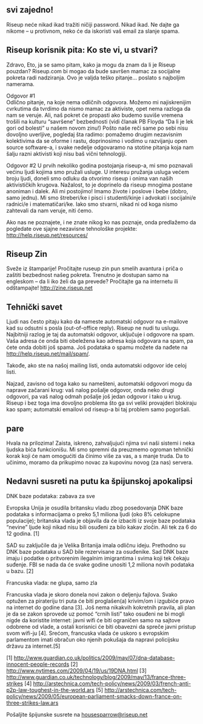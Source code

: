 ## svi zajedno!

Riseup neće nikad ikad tražiti ničiji password. Nikad ikad. Ne dajte ga
nikome – u protivnom, neko će da iskoristi vaš email za slanje spama.


## Riseup korisnik pita: Ko ste vi, u stvari?

Zdravo,
Eto, ja se samo pitam, kako ja mogu da znam da li je Riseup pouzdan?
Riseup.com bi mogao da bude savršen mamac za socijalne pokreta radi
nadziranja. Ovo je valjda teško pitanje… poslato s najboljim namerama.

Odgovor #1      
Odlično pitanje, na koje nema odličnih odgovora. Možemo mi najiskrenijim
cvrkutima da tvrdimo da nismo mamac za aktiviste, opet nema razloga da
nam se veruje. Ali, naš pokret će propasti ako budemo suviše vremena
trošili na kulturu “savršene” bezbednosti (vidi članak PB Floyda “Da li
je lek gori od bolesti” u našem novom zinu!) Pošto naše reči same po
sebi nisu dovoljno uverljive, pogledaj šta radimo: pomažemo drugim
nezavisnim kolektivima da se oforme i rastu, doprinosimo i vodimo u
razvijanju open source software-a, i svake nedelje odgovaramo na stotine
pitanja koja nam šalju razni aktivisti koji nisu baš vični tehnologiji.
        
Odgovor #2
U prvih nekoliko godina postojanja riseup-a, mi smo poznavali većinu
ljudi kojima smo pružali usluge. U interesu pružanja usluga većem broju
ljudi, doneli smo odluku da otvorimo riseup i onima van naših
aktivističkih krugova. Nažalost, to je doprinelo da riseup mnogima
postane anoniman i dalek. Ali mi postojimo! Imamo živote i poslove i
bebe (dobro, samo jednu). Mi smo štreberi/ke i pisci i studenti/kinje i
advokati i socijalni/e radnici/e i matematičari/ke. Iako smo stvarni,
nikad ni od koga nismo zahtevali da nam veruje, niti ćemo.

Ako nas ne poznajete, i ne znate nikog ko nas poznaje, onda predlažemo
da pogledate ove sjajne nezavisne tehnološke projekte:
http://help.riseup.net/resources/


## Riseup Zin

Sveže iz štamparije! Pročitajte ruseup zin pun smelih avantura i priča o
zaštiti bezbednost našeg pokreta. Trenutno je dostupan samo na engleskom
– da li iko želi da ga prevede? Pročitajte ga na internetu ili
odštampajte! http://zine.riseup.net


## Tehnički savet

Ljudi nas često pitaju kako da nameste automatski odgovor na e-mailove
kad su odsutni s posla (out-of-office reply). Riseup ne nudi tu uslugu.
Najbitniji razlog je taj da automatski odgovor, uključuje i odgovore na
spam. Vaša adresa će onda biti obeležena kao adresa koja odgovara na
spam, pa ćete onda dobiti još spama. Još podataka o spamu možete da
nađete na http://help.riseup.net/mail/spam/.

Takođe, ako ste na našoj mailing listi, onda automatski odgovor ide
celoj listi.

Najzad, zavisno od toga kako su namešteni, automatski odgovori mogu da
naprave začarani krug: vaš nalog pošalje odgovor, onda neko drugi
odgovori, pa vaš nalog odmah pošalje još jedan odgovor i tako u krug.
Riseup i bez toga ima dovoljno problema što ga svi veliki provajderi
blokiraju kao spam; automatski emailovi od riseup-a bi taj problem samo
pogoršali.


## pare

Hvala na prilozima! Zaista, iskreno, zahvaljujući njima svi naši sistemi
i neka ljudska bića funkcionišu. Mi smo spremni da preuzmemo ogroman
tehnički korak koji će nam omogućiti da činimo više za vas, a s manje
truda. Da to učinimo, moramo da prikupimo novac za kupovinu novog (za
nas) servera.


## Nedavni susreti na putu ka špijunskoj apokalipsi

DNK baze podataka: zabava za sve

Evropska Unija je osudila britansku vladu zbog posedovanja DNK baze
podataka s informacijama o preko 5,1 miliona ljudi (oko 8% celokupne
populacije); britanska vlada je objavila da će izbaciti iz svoje baze
podataka “nevine” ljude koji nikad nisu bili osuđeni za bilo kakav
zločin. Ali tek za 6 do 12 godina. [1]

SAD su zaključile da je Velika Britanija imala odličnu ideju. Prethodno
su DNK baze podataka u SAD bile rezervisane za osuđenike. Sad DNK baze
imaju i podatke o pritvorenim ilegalnim imigrantima i svima koji tek
čekaju suđenje. FBI se nada da će svake godine unositi 1,2 miliona novih
podataka u bazu. [2]

 Francuska vlada: ne glupa, samo zla

Francuska vlada je skoro donela novi zakon o deljenju fajlova. Svako
optužen za pirateriju tri puta će biti proglašen(a) krivim/om i izgubiće
pravo na internet do godine dana [3]. Još nema nikakvih kokretnih
pravila, ali plan je da se zakon sprovede uz pomoć “crnih listi” tako
osuđeni ne bi mogli nigde da koristite internet: javni wifi će biti
ograničen samo na sajtove odobrene od vlade, a ostali korisnici će biti
obavezni da spreče javni pristup svom wifi-ju [4]. Srećom, francuska
vlada će uskoro s evropskim parlamentom imati obračun oko njenih
pokušaja da napravi policijsku državu za internet.[5]

[1]
http://www.guardian.co.uk/politics/2009/may/07/dna-database-innocent-people-records
[2] http://www.nytimes.com/2009/04/19/us/19DNA.html
[3]
http://www.guardian.co.uk/technology/blog/2009/may/13/france-three-strikes
[4]
http://arstechnica.com/tech-policy/news/2009/03/french-anti-p2p-law-toughest-in-the-world.ars
[5]
http://arstechnica.com/tech-policy/news/2009/05/european-parliament-smacks-down-france-on-three-strikes-law.ars

Pošaljite špijunske susrete na housesparrow@riseup.net
